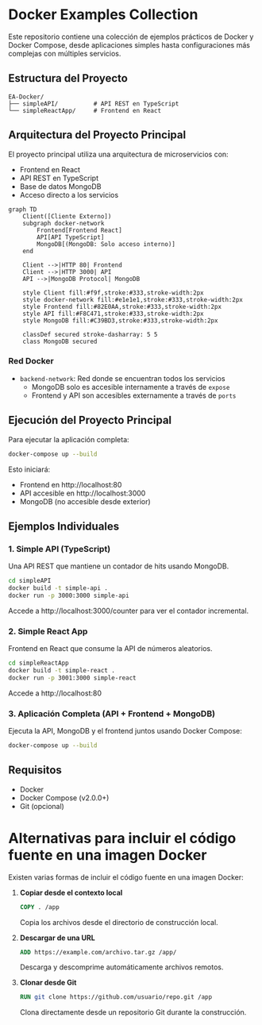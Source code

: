 # Docker Examples Collection

Este repositorio contiene una colección de ejemplos prácticos de Docker y Docker Compose, desde aplicaciones simples hasta configuraciones más complejas con múltiples servicios.

## Estructura del Proyecto

```
EA-Docker/
├── simpleAPI/          # API REST en TypeScript
└── simpleReactApp/     # Frontend en React
```

## Arquitectura del Proyecto Principal

El proyecto principal utiliza una arquitectura de microservicios con:
- Frontend en React
- API REST en TypeScript
- Base de datos MongoDB
- Acceso directo a los servicios

```mermaid
graph TD
    Client([Cliente Externo])
    subgraph docker-network
        Frontend[Frontend React]
        API[API TypeScript]
        MongoDB[(MongoDB: Solo acceso interno)]
    end
    
    Client -->|HTTP 80| Frontend
    Client -->|HTTP 3000| API
    API -->|MongoDB Protocol| MongoDB
    
    style Client fill:#f9f,stroke:#333,stroke-width:2px
    style docker-network fill:#e1e1e1,stroke:#333,stroke-width:2px
    style Frontend fill:#82E0AA,stroke:#333,stroke-width:2px
    style API fill:#F8C471,stroke:#333,stroke-width:2px
    style MongoDB fill:#C39BD3,stroke:#333,stroke-width:2px

    classDef secured stroke-dasharray: 5 5
    class MongoDB secured
```

### Red Docker
- `backend-network`: Red donde se encuentran todos los servicios
  - MongoDB solo es accesible internamente a través de `expose`
  - Frontend y API son accesibles externamente a través de `ports`

## Ejecución del Proyecto Principal

Para ejecutar la aplicación completa:

```bash
docker-compose up --build
```

Esto iniciará:
- Frontend en http://localhost:80
- API accesible en http://localhost:3000
- MongoDB (no accesible desde exterior)

## Ejemplos Individuales


### 1. Simple API (TypeScript)
Una API REST que mantiene un contador de hits usando MongoDB.

```bash
cd simpleAPI
docker build -t simple-api .
docker run -p 3000:3000 simple-api
```
Accede a http://localhost:3000/counter para ver el contador incremental.

### 2. Simple React App
Frontend en React que consume la API de números aleatorios.

```bash
cd simpleReactApp
docker build -t simple-react .
docker run -p 3001:3000 simple-react
```
Accede a http://localhost:80

### 3. Aplicación Completa (API + Frontend + MongoDB)
Ejecuta la API, MongoDB y el frontend juntos usando Docker Compose:

```bash
docker-compose up --build
```

## Requisitos

- Docker
- Docker Compose (v2.0.0+)
- Git (opcional)

# Alternativas para incluir el código fuente en una imagen Docker

Existen varias formas de incluir el código fuente en una imagen Docker:

1. **Copiar desde el contexto local**
   ```dockerfile
   COPY . /app
   ```
   Copia los archivos desde el directorio de construcción local.

2. **Descargar de una URL**
   ```dockerfile
   ADD https://example.com/archivo.tar.gz /app/
   ```
   Descarga y descomprime automáticamente archivos remotos.

3. **Clonar desde Git**
   ```dockerfile
   RUN git clone https://github.com/usuario/repo.git /app
   ```
   Clona directamente desde un repositorio Git durante la construcción.

